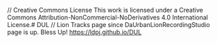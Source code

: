 // Creative Commons License
This work is licensed under a Creative Commons Attribution-NonCommercial-NoDerivatives 4.0 International License.# DUL // Lion Tracks page since DaUrbanLionRecordingStudio page is up. Bless Up! https://ldpj.github.io/DUL
